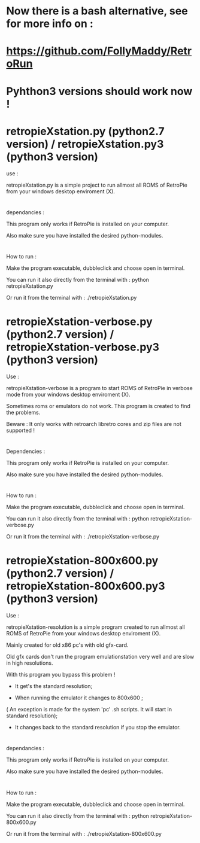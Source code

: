 # Now there is a bash alternative, see for more info on :

# https://github.com/FollyMaddy/RetroRun

#

# Pyhthon3 versions should work now !

#

# retropieXstation.py (python2.7 version) / retropieXstation.py3 (python3 version)

use :

retropieXstation.py is a simple project to run allmost all ROMS of RetroPie from your windows desktop enviroment (X).

#

dependancies :

This program only works if RetroPie is installed on your computer.

Also make sure you have installed the desired python-modules.

#

How to run :

Make the program executable, dubbleclick and choose open in terminal.

You can run it also directly from the terminal with : python retropieXstation.py

Or run it from the terminal with : ./retropieXstation.py

#

# retropieXstation-verbose.py (python2.7 version) / retropieXstation-verbose.py3 (python3 version)

Use : 

retropieXstation-verbose is a program to start ROMS of RetroPie in verbose mode from your windows desktop enviroment (X).

Sometimes roms or emulators do not work. This program is created to find the problems.

Beware : It only works with retroarch libretro cores and zip files are not supported !

#

Dependencies : 

This program only works if RetroPie is installed on your computer.

Also make sure you have installed the desired python-modules.

#

How to run :

Make the program executable, dubbleclick and choose open in terminal.

You can run it also directly from the terminal with : python retropieXstation-verbose.py

Or run it from the terminal with : ./retropieXstation-verbose.py

#

# retropieXstation-800x600.py (python2.7 version) / retropieXstation-800x600.py3 (python3 version)

Use : 

retropieXstation-resolution is a simple program created to run allmost all ROMS of RetroPie from your windows desktop enviroment (X).

Mainly created for old x86 pc's with old gfx-card.

Old gfx cards don't run the program emulationstation very well and are slow in high resolutions. 

With this program you bypass this problem !

- It get's the standard resolution;

- When running the emulator it changes to 800x600 ;

( An exception is made for the system 'pc' .sh scripts. It will start in standard resolution);

- It changes back to the standard resolution if you stop the emulator.

#

dependancies :

This program only works if RetroPie is installed on your computer.

Also make sure you have installed the desired python-modules.

#

How to run :

Make the program executable, dubbleclick and choose open in terminal.

You can run it also directly from the terminal with : python retropieXstation-800x600.py

Or run it from the terminal with : ./retropieXstation-800x600.py

#
